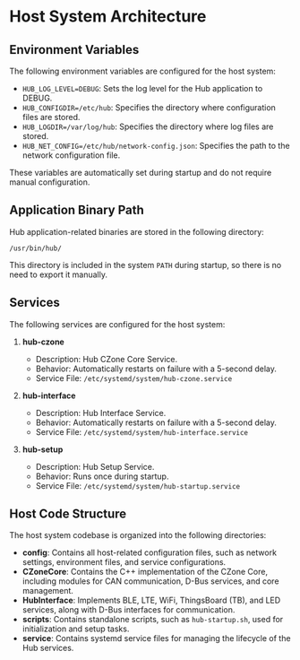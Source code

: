 # Host System Architecture

## Environment Variables
The following environment variables are configured for the host system:

- `HUB_LOG_LEVEL=DEBUG`: Sets the log level for the Hub application to DEBUG.
- `HUB_CONFIGDIR=/etc/hub`: Specifies the directory where configuration files are stored.
- `HUB_LOGDIR=/var/log/hub`: Specifies the directory where log files are stored.
- `HUB_NET_CONFIG=/etc/hub/network-config.json`: Specifies the path to the network configuration file.

These variables are automatically set during startup and do not require manual configuration.

## Application Binary Path
Hub application-related binaries are stored in the following directory:
```
/usr/bin/hub/
```

This directory is included in the system `PATH` during startup, so there is no need to export it manually.

## Services
The following services are configured for the host system:

1. **hub-czone**
   - Description: Hub CZone Core Service.
   - Behavior: Automatically restarts on failure with a 5-second delay.
   - Service File: `/etc/systemd/system/hub-czone.service`

2. **hub-interface**
   - Description: Hub Interface Service.
   - Behavior: Automatically restarts on failure with a 5-second delay.
   - Service File: `/etc/systemd/system/hub-interface.service`

3. **hub-setup**
   - Description: Hub Setup Service.
   - Behavior: Runs once during startup.
   - Service File: `/etc/systemd/system/hub-startup.service`

## Host Code Structure
The host system codebase is organized into the following directories:

- **config**: Contains all host-related configuration files, such as network settings, environment files, and service configurations.
- **CZoneCore**: Contains the C++ implementation of the CZone Core, including modules for CAN communication, D-Bus services, and core management.
- **HubInterface**: Implements BLE, LTE, WiFi, ThingsBoard (TB), and LED services, along with D-Bus interfaces for communication.
- **scripts**: Contains standalone scripts, such as `hub-startup.sh`, used for initialization and setup tasks.
- **service**: Contains systemd service files for managing the lifecycle of the Hub services.

